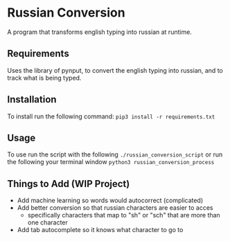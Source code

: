 # Russian Conversion
A program that transforms english typing into russian at runtime.

## Requirements
Uses the library of pynput, to convert the english typing into russian, and to track what is being typed. 

## Installation
To install run the following command: 
``` pip3 install -r requirements.txt ``` 

## Usage
To use run the script with the following 
``` ./russian_conversion_script ```
or run the following your terminal window
``` python3 russian_conversion_process ```

## Things to Add (WIP Project)
- Add machine learning so words would autocorrect (complicated)
- Add better conversion so that russian characters are easier to acces
    - specifically characters that map to "sh" or "sch" that are more than one character
- Add tab autocomplete so it knows what character to go to 